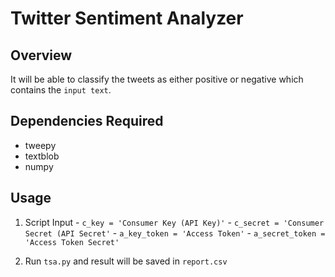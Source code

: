 # Twitter Sentiment Analyzer

## Overview
It will be able to classify the tweets as either positive or negative which contains the `input text`.

## Dependencies Required 
- tweepy
- textblob
- numpy

## Usage
  1. Script Input
    - `c_key = 'Consumer Key (API Key)'`
    - `c_secret = 'Consumer Secret (API Secret'`
    - `a_key_token = 'Access Token'`
    - `a_secret_token = 'Access Token Secret'`

  2. Run `tsa.py` and result will be saved in `report.csv`
